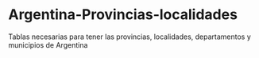 # Argentina-Provincias-localidades
Tablas necesarias para tener las provincias, localidades, departamentos y municipios de Argentina
